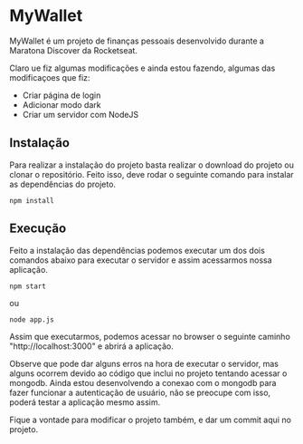 # MyWallet

MyWallet é um projeto de finanças pessoais desenvolvido durante a Maratona Discover da Rocketseat.

Claro ue fiz algumas modificações e ainda estou fazendo, algumas das modificaçoes que fiz:

- Criar página de login
- Adicionar modo dark
- Criar um servidor com NodeJS

## Instalação

Para realizar a instalação do projeto basta realizar o download do projeto ou clonar o repositório. 
Feito isso, deve rodar o seguinte comando para instalar as dependências do projeto.

``` npm install ```

## Execução

Feito a instalação das dependências podemos executar um dos dois comandos abaixo para executar o servidor e assim acessarmos nossa aplicação.

``` npm start ```

ou

``` node app.js ```

Assim que executarmos, podemos acessar no browser o seguinte caminho "http://localhost:3000" e abrirá a aplicação.

Observe que pode dar alguns erros na hora de executar o servidor, mas alguns ocorrem devido ao código que inclui no projeto tentando acessar o mongodb.
Ainda estou desenvolvendo a conexao com o mongodb para fazer funcionar a autenticação de usuário, não se preocupe com isso, poderá testar a aplicação mesmo assim.

Fique a vontade para modificar o projeto também, e dar um commit aqui no projeto.
